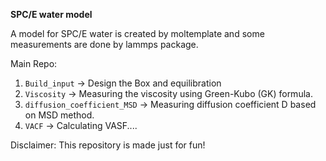 **SPC/E water model**

A model for SPC/E water is created by moltemplate and some measurements are done by lammps package.

Main Repo:

 1. `Build_input` -> Design the Box and equilibration
 2. `Viscosity` -> Measuring the viscosity using Green-Kubo (GK) formula.
 3. `diffusion_coefficient_MSD` -> Measuring diffusion coefficient D based on MSD method.
 4. `VACF` -> Calculating VASF....



Disclaimer: This repository is made just for fun!

